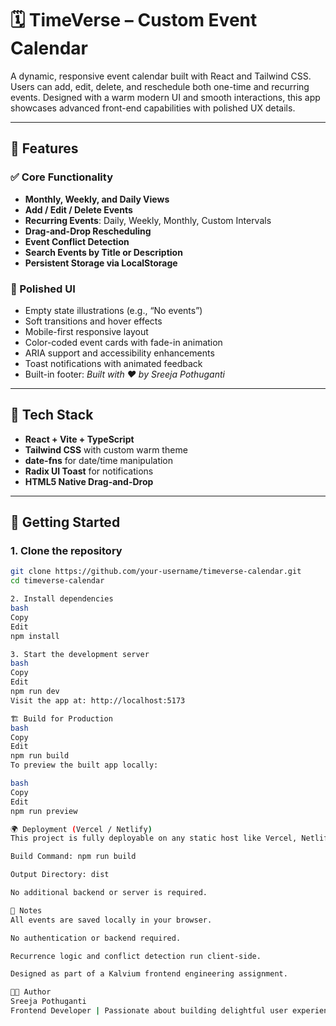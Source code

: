 # 🗓️ TimeVerse – Custom Event Calendar

A dynamic, responsive event calendar built with React and Tailwind CSS. Users can add, edit, delete, and reschedule both one-time and recurring events. Designed with a warm modern UI and smooth interactions, this app showcases advanced front-end capabilities with polished UX details.

---

## 🚀 Features

### ✅ Core Functionality
- **Monthly, Weekly, and Daily Views**
- **Add / Edit / Delete Events**
- **Recurring Events**: Daily, Weekly, Monthly, Custom Intervals
- **Drag-and-Drop Rescheduling**
- **Event Conflict Detection**
- **Search Events by Title or Description**
- **Persistent Storage via LocalStorage**

### 🎨 Polished UI
- Empty state illustrations (e.g., “No events”)
- Soft transitions and hover effects
- Mobile-first responsive layout
- Color-coded event cards with fade-in animation
- ARIA support and accessibility enhancements
- Toast notifications with animated feedback
- Built-in footer: _Built with ❤️ by Sreeja Pothuganti_

---

## 🧰 Tech Stack

- **React + Vite + TypeScript**
- **Tailwind CSS** with custom warm theme
- **date-fns** for date/time manipulation
- **Radix UI Toast** for notifications
- **HTML5 Native Drag-and-Drop**

---

## 🧪 Getting Started

### 1. Clone the repository
```bash
git clone https://github.com/your-username/timeverse-calendar.git
cd timeverse-calendar

2. Install dependencies
bash
Copy
Edit
npm install

3. Start the development server
bash
Copy
Edit
npm run dev
Visit the app at: http://localhost:5173

🏗️ Build for Production
bash
Copy
Edit
npm run build
To preview the built app locally:

bash
Copy
Edit
npm run preview

🌍 Deployment (Vercel / Netlify)
This project is fully deployable on any static host like Vercel, Netlify, or GitHub Pages.

Build Command: npm run build

Output Directory: dist

No additional backend or server is required.

📌 Notes
All events are saved locally in your browser.

No authentication or backend required.

Recurrence logic and conflict detection run client-side.

Designed as part of a Kalvium frontend engineering assignment.

👩‍💻 Author
Sreeja Pothuganti
Frontend Developer | Passionate about building delightful user experiences
